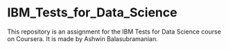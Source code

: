# IBM_Tests_for_Data_Science
This repository is an assignment for the IBM Tests for Data Science course on Coursera. It is made by Ashwin Balasubramanian.
